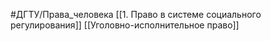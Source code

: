 #ДГТУ/Права_человека
[[1. Право в системе социального регулирования]]
[[Уголовно-исполнительное право]]